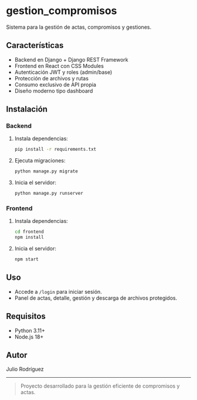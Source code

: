 # gestion_compromisos

Sistema para la gestión de actas, compromisos y gestiones.

## Características
- Backend en Django + Django REST Framework
- Frontend en React con CSS Modules
- Autenticación JWT y roles (admin/base)
- Protección de archivos y rutas
- Consumo exclusivo de API propia
- Diseño moderno tipo dashboard

## Instalación

### Backend
1. Instala dependencias:
   ```sh
   pip install -r requirements.txt
   ```
2. Ejecuta migraciones:
   ```sh
   python manage.py migrate
   ```
3. Inicia el servidor:
   ```sh
   python manage.py runserver
   ```

### Frontend
1. Instala dependencias:
   ```sh
   cd frontend
   npm install
   ```
2. Inicia el servidor:
   ```sh
   npm start
   ```

## Uso
- Accede a `/login` para iniciar sesión.
- Panel de actas, detalle, gestión y descarga de archivos protegidos.

## Requisitos
- Python 3.11+
- Node.js 18+

## Autor
Julio Rodríguez

---

> Proyecto desarrollado para la gestión eficiente de compromisos y actas.

